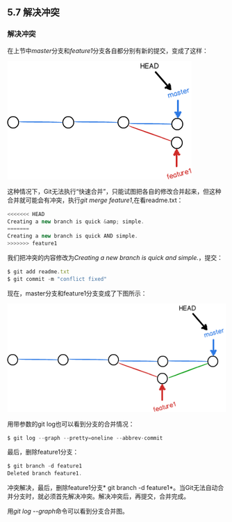 
## 5.7 解决冲突
### 解决冲突

在上节中*master*分支和*feature1*分支各自都分别有新的提交，变成了这样：

<img src="images/55d301543ad79a1b05dcc4e2/1-5-7/resolve01.png" />

这种情况下，Git无法执行“快速合并”，只能试图把各自的修改合并起来，但这种合并就可能会有冲突，执行*git merge feature1*,在看readme.txt：

```javascript
<<<<<<< HEAD
Creating a new branch is quick &amp; simple.
=======
Creating a new branch is quick AND simple.
>>>>>>> feature1
```

我们把冲突的内容修改为*Creating a new branch is quick and simple.*，提交：

```javascript
$ git add readme.txt
$ git commit -m "conflict fixed"
```

现在，master分支和feature1分支变成了下图所示：

<img src="images/55d301543ad79a1b05dcc4e2/1-5-7/resolve02.png" />

用带参数的git log也可以看到分支的合并情况：

```javascript
$ git log --graph --pretty=oneline --abbrev-commit
```

最后，删除feature1分支：

```javascript
$ git branch -d feature1
Deleted branch feature1.
```

冲突解决，最后，删除feature1分支* git branch -d feature1*。当Git无法自动合并分支时，就必须首先解决冲突。解决冲突后，再提交，合并完成。

用*git log --graph*命令可以看到分支合并图。


